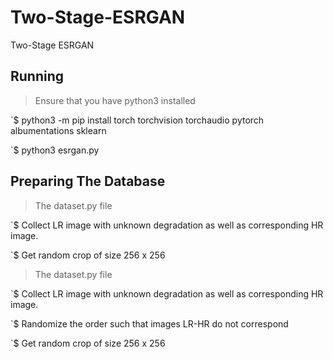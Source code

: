 # Two-Stage-ESRGAN
Two-Stage ESRGAN

## Running
> Ensure that you have python3 installed

`$ python3 -m pip install torch torchvision torchaudio pytorch albumentations sklearn

`$ python3 esrgan.py
 
## Preparing The Database
> The dataset.py file

`$ Collect LR image with unknown degradation as well as corresponding HR image.

`$ Get random crop of size 256 x 256
  
  
 > The dataset.py file

`$ Collect LR image with unknown degradation as well as corresponding HR image.

`$ Randomize the order such that images LR-HR do not correspond

`$ Get random crop of size 256 x 256
  
 

